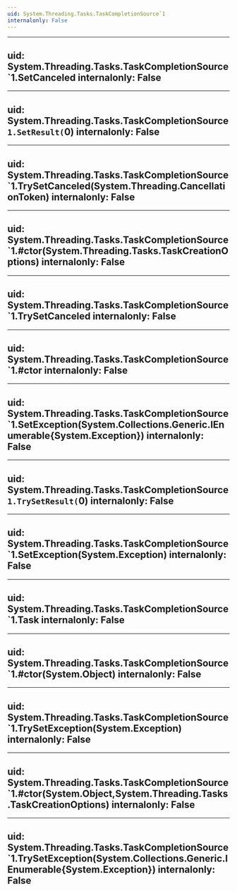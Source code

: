 ```yaml
---
uid: System.Threading.Tasks.TaskCompletionSource`1
internalonly: False
---
```


---
uid: System.Threading.Tasks.TaskCompletionSource`1.SetCanceled
internalonly: False
---

---
uid: System.Threading.Tasks.TaskCompletionSource`1.SetResult(`0)
internalonly: False
---

---
uid: System.Threading.Tasks.TaskCompletionSource`1.TrySetCanceled(System.Threading.CancellationToken)
internalonly: False
---

---
uid: System.Threading.Tasks.TaskCompletionSource`1.#ctor(System.Threading.Tasks.TaskCreationOptions)
internalonly: False
---

---
uid: System.Threading.Tasks.TaskCompletionSource`1.TrySetCanceled
internalonly: False
---

---
uid: System.Threading.Tasks.TaskCompletionSource`1.#ctor
internalonly: False
---

---
uid: System.Threading.Tasks.TaskCompletionSource`1.SetException(System.Collections.Generic.IEnumerable{System.Exception})
internalonly: False
---

---
uid: System.Threading.Tasks.TaskCompletionSource`1.TrySetResult(`0)
internalonly: False
---

---
uid: System.Threading.Tasks.TaskCompletionSource`1.SetException(System.Exception)
internalonly: False
---

---
uid: System.Threading.Tasks.TaskCompletionSource`1.Task
internalonly: False
---

---
uid: System.Threading.Tasks.TaskCompletionSource`1.#ctor(System.Object)
internalonly: False
---

---
uid: System.Threading.Tasks.TaskCompletionSource`1.TrySetException(System.Exception)
internalonly: False
---

---
uid: System.Threading.Tasks.TaskCompletionSource`1.#ctor(System.Object,System.Threading.Tasks.TaskCreationOptions)
internalonly: False
---

---
uid: System.Threading.Tasks.TaskCompletionSource`1.TrySetException(System.Collections.Generic.IEnumerable{System.Exception})
internalonly: False
---
